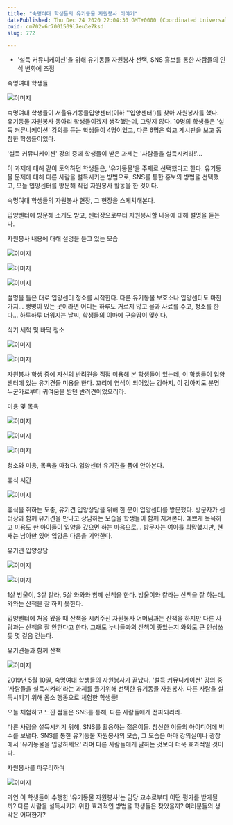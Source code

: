 ```yaml
---
title: "숙명여대 학생들의 유기동물 자원봉사 이야기"
datePublished: Thu Dec 24 2020 22:04:30 GMT+0000 (Coordinated Universal Time)
cuid: cm702w6r7001509l7eu3e7ksd
slug: 772

---
```



- '설득 커뮤니케이션'을 위해 유기동물 자원봉사 선택, SNS 홍보를 통한 사람들의 인식 변화에 초점

숙명여대 학생들

![이미지](https://cdn.hashnode.com/res/hashnode/image/upload/v1739253917233/e7eefca7-2f94-4b0c-80c2-1c1ecf059bdf.jpeg)

숙명여대 학생들이 서울유기동물입양센터(이하 ''입양센터')를 찾아 자원봉사를 했다. 유기동물 자원봉사 동아리 학생들이겠지 생각했는데, 그렇지 않다. 10명의 학생들은 '설득 커뮤니케이션' 강의를 듣는 학생들이 4명이었고, 다른 6명은 학교 게시판을 보고 동참한 학생들이었다.

'설득 커뮤니케이션' 강의 중에 학생들이 받은 과제는 '사람들을 설득시켜라!'...

이 과제에 대해 같이 토의하던 학생들은, '유기동물'을 주제로 선택했다고 한다. 유기동물 문제에 대해 다른 사람을 설득시키는 방법으로, SNS를 통한 홍보의 방법을 선택했고, 오늘 입양센터를 방문해 직접 자원봉사 활동을 한 것이다.

숙명여대 학생들의 자원봉사 현장, 그 현장을 스케치해본다.

입양센터에 방문해 소개도 받고, 센터장으로부터 자원봉사할 내용에 대해 설명을 듣는다.

자원봉사 내용에 대해 설명을 듣고 있는 모습

![이미지](https://cdn.hashnode.com/res/hashnode/image/upload/v1739253919416/bfd078ab-48ee-4b2f-93bf-b9b3115f44bc.jpeg)

![이미지](https://cdn.hashnode.com/res/hashnode/image/upload/v1739253921551/82404746-f791-43f8-b93d-c8b57d23e4c4.jpeg)

![이미지](https://cdn.hashnode.com/res/hashnode/image/upload/v1739253923619/cd9ed5d9-d543-4ca9-aaa8-ac197391ce9c.jpeg)

설명을 들은 대로 입양센터 청소를 시작한다. 다른 유기동물 보호소나 입양센터도 마찬가지... 생명이 있는 곳이라면 어디든 하루도 거르지 않고 물과 사료를 주고, 청소를 한다... 하루하루 더워지는 날씨, 학생들의 이마에 구슬땀이 맺힌다.

식기 세척 및 바닥 청소

![이미지](https://cdn.hashnode.com/res/hashnode/image/upload/v1739253926110/e4a69f11-03c1-4cc0-a088-223f82164122.jpeg)

![이미지](https://cdn.hashnode.com/res/hashnode/image/upload/v1739253928156/c2d0a991-5eec-483e-bd1e-ddf156b6f94e.jpeg)

자원봉사 학생 중에 자신의 반려견을 직접 미용해 본 학생들이 있는데, 이 학생들이 입양센터에 있는 유기견들 미용을 한다. 꼬리에 염색이 되어있는 강아지, 이 강아지도 분명 누군가로부터 귀여움을 받던 반려견이었으리라.

미용 및 목욕

![이미지](https://cdn.hashnode.com/res/hashnode/image/upload/v1739253930519/c0873070-b5d4-432a-ad58-2b25d7a440ec.jpeg)

![이미지](https://cdn.hashnode.com/res/hashnode/image/upload/v1739253932522/0b22e18c-4a6b-473c-992b-e859533142b6.jpeg)

![이미지](https://cdn.hashnode.com/res/hashnode/image/upload/v1739253934766/8893bdce-3909-43af-b5e1-f410c7d4a00a.jpeg)

청소와 미용, 목욕을 마쳤다. 입양센터 유기견을 품에 안아본다.

휴식 시간

![이미지](https://cdn.hashnode.com/res/hashnode/image/upload/v1739253936977/20c75184-50c1-4f9f-afa0-4185792d934f.jpeg)

휴식을 취하는 도중, 유기견 입양상담을 위해 한 분이 입양센터를 방문했다. 방문자가 센터장과 함께 유기견을 만나고 상담하는 모습을 학생들이 함께 지켜본다. 예쁘게 목욕하고 미용도 한 아이들이 입양을 갔으면 하는 마음으로... 방문자는 여아를 희망했지만, 현재는 남아만 있어 입양은 다음을 기약한다.

유기견 입양상담

![이미지](https://cdn.hashnode.com/res/hashnode/image/upload/v1739253939063/4c2bec9f-e9a3-472a-9468-eb8245cd9334.jpeg)

![이미지](https://cdn.hashnode.com/res/hashnode/image/upload/v1739253941324/0d13ff98-86ce-42f8-9013-efcc98f79188.jpeg)

1살 방울이, 3살 칼라, 5살 와와와 함께 산책을 한다. 방울이와 칼라는 산책을 잘 하는데, 와와는 산책을 잘 하지 못한다.

입양센터에 처음 왔을 때 산책을 시켜주신 자원봉사 어머님과는 산책을 하지만 다른 사람과는 산책을 잘 안한다고 한다. 그래도 누나들과의 산책이 좋았는지 와와도 큰 인심쓰듯 몇 걸음 걷는다.

유기견들과 함께 산책

![이미지](https://cdn.hashnode.com/res/hashnode/image/upload/v1739253943473/3b8b4156-fc81-40c8-b55f-5b18cee8d2c9.jpeg)

2019년 5월 10일, 숙명여대 학생들의 자원봉사가 끝났다. '설득 커뮤니케이션' 강의 중 '사람들을 설득시켜라'라는 과제를 풀기위해 선택한 유기동물 자원봉사. 다른 사람을 설득시키기 위해 몸소 행동으로 체험한 학생들!

오늘 체험하고 느낀 점들은 SNS를 통해, 다른 사람들에게 전파되리라.

다른 사람을 설득시키기 위해, SNS를 활용하는 젊은이들. 참신한 이들의 아이디어에 박수를 보낸다. SNS를 통한 유기동물 자원봉사의 모습, 그 모습은 아마 강의실이나 광장에서 '유기동물을 입양하세요' 라며 다른 사람들에게 말하는 것보다 더욱 효과적일 것이다.

자원봉사를 마무리하며

![이미지](https://cdn.hashnode.com/res/hashnode/image/upload/v1739253945918/773c85ef-709d-44fd-8ddf-d25c5457b126.jpeg)

과연 이 학생들이 수행한 '유기동물 자원봉사'는 담당 교수로부터 어떤 평가를 받게될까? 다른 사람을 설득시키기 위한 효과적인 방법을 학생들은 찾았을까? 여러분들의 생각은 어떠한가?